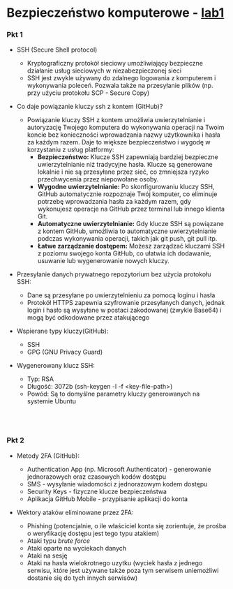 # Bezpieczeństwo komputerowe - [lab1](sec-lab1.pdf)

### Pkt 1

* SSH (Secure Shell protocol)
    * Kryptograficzny protokół sieciowy umożliwiający bezpieczne działanie usług sieciowych w niezabezpieczonej sieci
    * SSH jest zwykle używany do zdalnego logowania z komputerem i wykonywania poleceń. Pozwala także na przesyłanie plików (np. przy użyciu protokołu SCP - Secure Copy)

* Co daje powiązanie kluczy ssh z kontem (GitHub)?
    * Powiązanie kluczy SSH z kontem umożliwia uwierzytelnianie i autoryzację Twojego komputera do wykonywania operacji na Twoim koncie bez konieczności wprowadzania nazwy użytkownika i hasła za każdym razem. Daje to większe bezpieczeństwo i wygodę w korzystaniu z usług platformy:
        * **Bezpieczeństwo:** Klucze SSH zapewniają bardziej bezpieczne uwierzytelnianie niż tradycyjne hasła. Klucze są generowane lokalnie i nie są przesyłane przez sieć, co zmniejsza ryzyko przechwycenia przez niepowołane osoby.
        * **Wygodne uwierzytelnianie:** Po skonfigurowaniu kluczy SSH, GitHub automatycznie rozpoznaje Twój komputer, co eliminuje potrzebę wprowadzania hasła za każdym razem, gdy wykonujesz operacje na GitHub przez terminal lub innego klienta Git.
        * **Automatyczne uwierzytelnianie:** Gdy klucze SSH są powiązane z kontem GitHub, umożliwia to automatyczne uwierzytelnianie podczas wykonywania operacji, takich jak git push, git pull itp.
        * **Łatwe zarządzanie dostępem:** Możesz zarządzać kluczami SSH z poziomu swojego konta GitHub, co ułatwia ich dodawanie, usuwanie lub wygenerowanie nowych kluczy.

* Przesyłanie danych prywatnego repozytorium bez użycia protokołu SSH:
    * Dane są przesyłane po uwierzytelnieniu za pomocą loginu i hasła
    * Protokół HTTPS zapewnia szyfrowanie przesyłanych danych, jednak login i hasło są wysyłane w postaci zakodowanej (zwykle Base64) i mogą być odkodowane przez atakującego

* Wspierane typy kluczy(GitHub):
    * SSH
    * GPG (GNU Privacy Guard)

* Wygenerowany klucz SSH:
    * Typ: RSA
    * Długość: 3072b (ssh-keygen -l -f \<key-file-path\>)
    * Powód: Są to domyślne parametry kluczy generowanych na systemie Ubuntu

<br />
<br />

### Pkt 2

* Metody 2FA (GitHub):
    * Authentication App (np. Microsoft Authenticator) - generowanie jednorazowych oraz czasowych kodów dostępu
    * SMS - wysyłanie wiadomości z jednorazowym kodem dostępu
    * Security Keys - fizyczne klucze bezpieczeństwa
    * Aplikacja GitHub Mobile - przypisanie aplikacji do konta

* Wektory ataków eliminowane przez 2FA:
    * Phishing (potencjalnie, o ile właściciel konta się zorientuje, że prośba o weryfikację dostępu jest tego typu atakiem)
    * Ataki typu *brute force*
    * Ataki oparte na wyciekach danych
    * Ataki na sesję
    * Ataki na hasła wielokrotnego uzytku (wyciek hasła z jednego serwisu, które jest używane także poza tym serwisem uniemożliwi dostanie się do tych innych serwisów)

